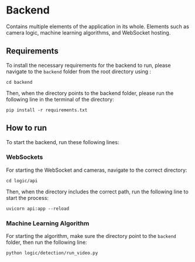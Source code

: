 # Backend

Contains multiple elements of the application in its whole. Elements such as camera logic, machine learning algorithms, and WebSocket hosting.

## Requirements

To install the necessary requirements for the backend to run, please navigate to the ``backend`` folder from the root directory using :

    cd backend

Then, when the directory points to the backend folder, please run the following line in the terminal of the directory:

    pip install -r requirements.txt


## How to run

To start the backend, run these following lines:

### WebSockets

For starting the WebSocket and cameras, navigate to the correct directory:

    cd logic/api

Then, when the directory includes the correct path, run the following line to start the process:

    uvicorn api:app --reload

### Machine Learning Algorithm

For starting the algorithm, make sure the directory point to the ``backend`` folder, then run the following line:

    python logic/detection/run_video.py
